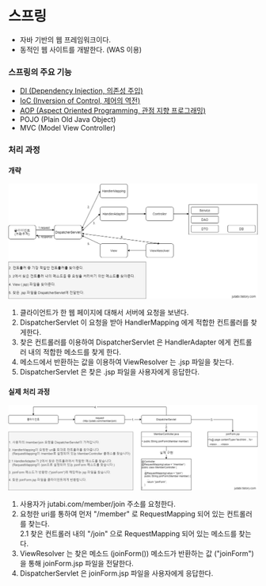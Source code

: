 # 스프링
- 자바 기반의 웹 프레임워크이다.
- 동적인 웹 사이트를 개발한다. (WAS 이용)
### 스프링의 주요 기능
- [DI (Dependency Injection, 의존성 주입)](./Spring/DI.md)
- [IoC (Inversion of Control, 제어의 역전)](./Spring/IoC.md)
- [AOP (Aspect Oriented Programming, 관점 지향 프로그래밍)](./Spring/AOP.md)
- POJO (Plain Old Java Object)
- MVC (Model View Controller)
### 처리 과정
#### 개략
![개략](./resources/img/Spring.png)
1. 클라이언트가 한 웹 페이지에 대해서 서버에 요청을 보낸다.
2. DispatcherServlet 이 요청을 받아 HandlerMapping 에게 적합한 컨트롤러를 찾게한다.
3. 찾은 컨트롤러를 이용하여 DispatcherServlet 은 HandlerAdapter 에게 컨트롤러 내의 적합한 메소드를 찾게 한다.
4. 메소드에서 반환하는 값을 이용하여 ViewResolver 는 .jsp 파일을 찾는다.
5. DispatcherServlet 은 찾은 .jsp 파일을 사용자에게 응답한다.
  
#### 실제 처리 과정
![실제 처리 과정](./resources/img/Spring_ex.png)
1. 사용자가 jutabi.com/member/join 주소를 요청한다.
2. 요청한 uri를 통하여 먼저 "/member" 로 RequestMapping 되어 있는 컨트롤러를 찾는다.  
2.1 찾은 컨트롤러 내의 "/join" 으로 RequestMapping 되어 있는 메소드를 찾는다.
3. ViewResolver 는 찾은 메소드 (joinForm()) 메소드가 반환하는 값 ("joinForm")을 통해 joinForm.jsp 파일을 전달한다.
4. DispatcherServlet 은 joinForm.jsp 파일을 사용자에게 응답한다.